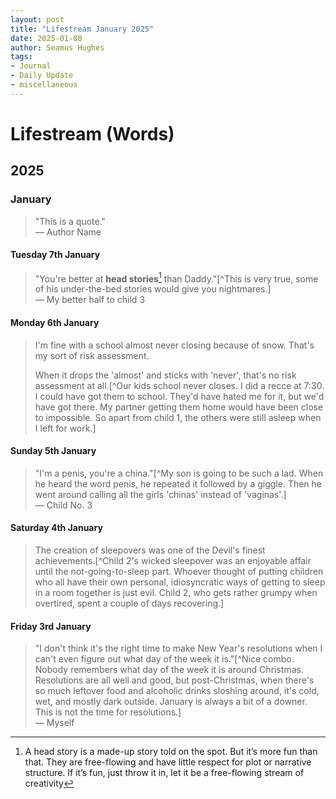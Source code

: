 ```yaml
---
layout: post
title: "Lifestream January 2025"
date: 2025-01-08
author: Seamus Hughes
tags:
- Journal
- Daily Update
- miscellaneous 
---
```


# Lifestream (Words)

## 2025 

### January

> "This is a quote."\
> — Author Name

#### Tuesday 7th January 

> "You're better at **head stories**[^1] than Daddy."[^This is very true, some of his under-the-bed stories would give you nightmares.]\
> — My better half to child 3

#### Monday 6th January

> I'm fine with a school almost never closing because of snow. That's my sort of risk assessment. 
> 
> When it drops the 'almost' and sticks with 'never', that's no risk assessment at all.[^Our kids school never closes. I did a recce at 7:30. I could have got them to school. They'd have hated me for it, but we'd have got there. My partner getting them home would have been close to impossible. So apart from child 1, the others were still asleep when I left for work.]

#### Sunday 5th January 

> "I'm a penis, you're a china."[^My son is going to be such a lad. When he heard the word penis, he repeated it followed by a giggle. Then he went around calling all the girls 'chinas' instead of 'vaginas'.]\
> — Child No. 3

#### Saturday 4th January 

> The creation of sleepovers was one of the Devil's finest achievements.[^Child 2's wicked sleepover was an enjoyable affair until the not-going-to-sleep part. Whoever thought of putting children who all have their own personal, idiosyncratic ways of getting to sleep in a room together is just evil. Child 2, who gets rather grumpy when overtired, spent a couple of days recovering.]

#### Friday 3rd January 

> "I don't think it's the right time to make New Year's resolutions when I can't even figure out what day of the week it is."[^Nice combo. Nobody remembers what day of the week it is around Christmas. Resolutions are all well and good, but post-Christmas, when there's so much leftover food and alcoholic drinks sloshing around, it's cold, wet, and mostly dark outside. January is always a bit of a downer. This is not the time for resolutions.] \
> — Myself

[^1]: A head story is a made-up story told on the spot. But it’s more fun than that. They are free-flowing and have little respect for plot or narrative structure. If it’s fun, just throw it in, let it be a free-flowing stream of creativity
